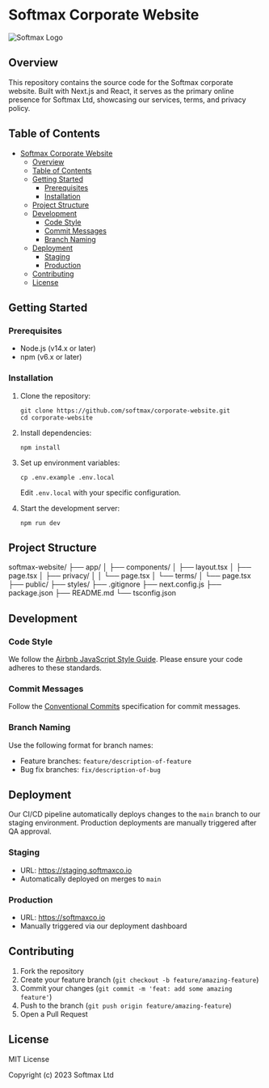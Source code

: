 # Softmax Corporate Website

![Softmax Logo](https://path-to-your-logo.png)

## Overview

This repository contains the source code for the Softmax corporate website. Built with Next.js and React, it serves as the primary online presence for Softmax Ltd, showcasing our services, terms, and privacy policy.

## Table of Contents

- [Softmax Corporate Website](#softmax-corporate-website)
  - [Overview](#overview)
  - [Table of Contents](#table-of-contents)
  - [Getting Started](#getting-started)
    - [Prerequisites](#prerequisites)
    - [Installation](#installation)
  - [Project Structure](#project-structure)
  - [Development](#development)
    - [Code Style](#code-style)
    - [Commit Messages](#commit-messages)
    - [Branch Naming](#branch-naming)
  - [Deployment](#deployment)
    - [Staging](#staging)
    - [Production](#production)
  - [Contributing](#contributing)
  - [License](#license)

## Getting Started

### Prerequisites

- Node.js (v14.x or later)
- npm (v6.x or later)

### Installation

1. Clone the repository:
   ```
   git clone https://github.com/softmax/corporate-website.git
   cd corporate-website
   ```

2. Install dependencies:
   ```
   npm install
   ```

3. Set up environment variables:
   ```
   cp .env.example .env.local
   ```
   Edit `.env.local` with your specific configuration.

4. Start the development server:
   ```
   npm run dev
   ```

## Project Structure

softmax-website/
├── app/
│ ├── components/
│ ├── layout.tsx
│ ├── page.tsx
│ ├── privacy/
│ │ └── page.tsx
│ └── terms/
│ └── page.tsx
├── public/
├── styles/
├── .gitignore
├── next.config.js
├── package.json
├── README.md
└── tsconfig.json


## Development

### Code Style

We follow the [Airbnb JavaScript Style Guide](https://github.com/airbnb/javascript). Please ensure your code adheres to these standards.

### Commit Messages

Follow the [Conventional Commits](https://www.conventionalcommits.org/) specification for commit messages.

### Branch Naming

Use the following format for branch names:
- Feature branches: `feature/description-of-feature`
- Bug fix branches: `fix/description-of-bug`

## Deployment

Our CI/CD pipeline automatically deploys changes to the `main` branch to our staging environment. Production deployments are manually triggered after QA approval.

### Staging
- URL: https://staging.softmaxco.io
- Automatically deployed on merges to `main`

### Production
- URL: https://softmaxco.io
- Manually triggered via our deployment dashboard

## Contributing

1. Fork the repository
2. Create your feature branch (`git checkout -b feature/amazing-feature`)
3. Commit your changes (`git commit -m 'feat: add some amazing feature'`)
4. Push to the branch (`git push origin feature/amazing-feature`)
5. Open a Pull Request

## License

MIT License

Copyright (c) 2023 Softmax Ltd